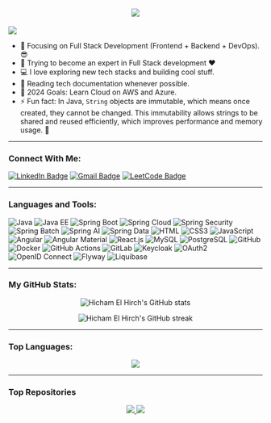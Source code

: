 <h1 align="center">
  <a href="https://git.io/typing-svg">
    <img src="https://readme-typing-svg.herokuapp.com/?lines=Hello,+There!+👋;This+is+Hicham+El+Hirch....;Nice+to+meet+you!&center=true&size=25">
  </a>
</h1>

![](https://komarev.com/ghpvc/?username=hichamelhirch&color=brightgreen)

- 🔭 Focusing on Full Stack Development (Frontend + Backend + DevOps).😎
- 🌱 Trying to become an expert in Full Stack development ❤
- 💻 I love exploring new tech stacks and building cool stuff.
- 📰 Reading tech documentation whenever possible.
- 🥅 2024 Goals: Learn Cloud on AWS and Azure.
- ⚡ Fun fact: In Java, `String` objects are immutable, which means once created, they cannot be changed. This immutability allows strings to be shared and reused efficiently, which improves performance and memory usage. 🚀

---

### Connect With Me:

[![LinkedIn Badge](https://img.shields.io/badge/LinkedIn-0077B5?style=for-the-badge&logo=linkedin&logoColor=white)](http://www.linkedin.com/in/hicham-el-hirch)
[![Gmail Badge](https://img.shields.io/badge/Gmail-D14836?style=for-the-badge&logo=gmail&logoColor=white)](mailto:hichamelhirchgmi@gmail.com)
[![LeetCode Badge](https://img.shields.io/badge/LeetCode-F9D9D9?style=for-the-badge&logo=LeetCode&logoColor=black)](https://leetcode.com/u/hichamelhirch/)

---

### Languages and Tools:

![Java](https://img.shields.io/badge/Java-007396?style=flat-square&logo=java&logoColor=white)
![Java EE](https://img.shields.io/badge/Java%20EE-007396?style=flat-square&logo=java&logoColor=white)
![Spring Boot](https://img.shields.io/badge/Spring%20Boot-6DB33F?style=flat-square&logo=springboot&logoColor=white)
![Spring Cloud](https://img.shields.io/badge/Spring%20Cloud-6DB33F?style=flat-square&logo=spring&logoColor=white)
![Spring Security](https://img.shields.io/badge/Spring%20Security-6DB33F?style=flat-square&logo=spring&logoColor=white)
![Spring Batch](https://img.shields.io/badge/Spring%20Batch-6DB33F?style=flat-square&logo=spring&logoColor=white)
![Spring AI](https://img.shields.io/badge/Spring%20AI-6DB33F?style=flat-square&logo=spring&logoColor=white)
![Spring Data](https://img.shields.io/badge/Spring%20Data-6DB33F?style=flat-square&logo=spring&logoColor=white)
![HTML](https://img.shields.io/badge/HTML5-E34F26?style=flat-square&logo=html5&logoColor=white)
![CSS3](https://img.shields.io/badge/CSS3-1572B6?style=flat-square&logo=css3&logoColor=white)
![JavaScript](https://img.shields.io/badge/JavaScript-F7DF1E?style=flat-square&logo=javascript&logoColor=black)
![Angular](https://img.shields.io/badge/Angular-DD003F?style=flat-square&logo=angular&logoColor=white)
![Angular Material](https://img.shields.io/badge/Angular%20Material-0081CB?style=flat-square&logo=angular&logoColor=white)
![React.js](https://img.shields.io/badge/React.js-0081CB?style=flat-square&logo=react&logoColor=61DAFB)
![MySQL](https://img.shields.io/badge/MySQL-005C84?style=flat-square&logo=mysql&logoColor=white)
![PostgreSQL](https://img.shields.io/badge/PostgreSQL-31658D?style=flat-square&logo=postgresql&logoColor=white)
![GitHub](https://img.shields.io/badge/GitHub-181717?style=flat-square&logo=github&logoColor=white)
![Docker](https://img.shields.io/badge/Docker-0CC1F3?style=flat-square&logo=docker&logoColor=white)
![GitHub Actions](https://img.shields.io/badge/GitHub%20Actions-2088FF?style=flat-square&logo=github-actions&logoColor=white)
![GitLab](https://img.shields.io/badge/GitLab-FC6D26?style=flat-square&logo=gitlab&logoColor=white)
![Keycloak](https://img.shields.io/badge/Keycloak-000000?style=flat-square&logo=keycloak&logoColor=white)
![OAuth2](https://img.shields.io/badge/OAuth2-4A154B?style=flat-square&logo=oauth&logoColor=white)
![OpenID Connect](https://img.shields.io/badge/OpenID%20Connect-0071BC?style=flat-square&logo=openid&logoColor=white)
![Flyway](https://img.shields.io/badge/Flyway-2D4A1F?style=flat-square&logo=flyway&logoColor=white)
![Liquibase](https://img.shields.io/badge/Liquibase-1F6C7D?style=flat-square&logo=liquibase&logoColor=white)



---
### My GitHub Stats:

<p align="center">
  <img src="https://github-readme-stats.vercel.app/api?username=hichamelhirch&show_icons=true&include_all_commits=true&count_private=true&theme=algolia&hide_border=true" alt="Hicham El Hirch's GitHub stats" />
</p>
<p align="center">
  <img src="https://github-readme-streak-stats.herokuapp.com/?user=hichamelhirch&theme=algolia" alt="Hicham El Hirch's GitHub streak" />
</p>

---

### Top Languages:

<p align="center">
  <img src="https://github-readme-stats.vercel.app/api/top-langs/?username=hichamelhirch&layout=compact&theme=algolia&hide_border=true&langs_count=10" />
</p>

---

### Top Repositories

<p align="center">
  <a href="https://github.com/hichamelhirch/developer-portfolio">
    <img src="https://github-readme-stats.vercel.app/api/pin/?username=hichamelhirch&repo=developer-portfolio&theme=algolia" />
  </a>
  <a href="https://github.com/hichamelhirch/express-postgres-blog">
    <img src="https://github-readme-stats.vercel.app/api/pin/?username=hichamelhirch&repo=express-postgres-blog&theme=algolia" />
  </a>
</p>

